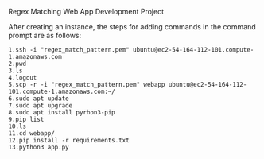  Regex Matching Web App Development Project

 After creating an instance, the steps for adding commands in the command prompt are as follows:
 
    1.ssh -i "regex_match_pattern.pem" ubuntu@ec2-54-164-112-101.compute-1.amazonaws.com
    2.pwd
    3.ls
    4.logout
    5.scp -r -i "regex_match_pattern.pem" webapp ubuntu@ec2-54-164-112-101.compute-1.amazonaws.com:~/
    6.sudo apt update
    7.sudo apt upgrade
    8.sudo apt install pyrhon3-pip
    9.pip list
    10.ls
    11.cd webapp/
    12.pip install -r requirements.txt
    13.python3 app.py
